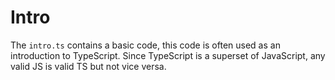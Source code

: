 # Intro

The `intro.ts` contains a basic code, this code is often used as an introduction to TypeScript. Since TypeScript is a superset of JavaScript, any valid JS is valid TS but not vice versa.

